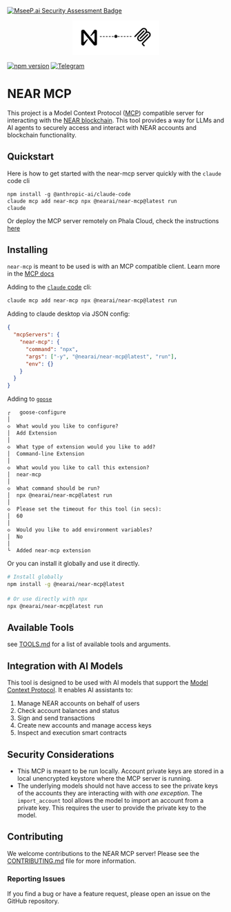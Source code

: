 [![MseeP.ai Security Assessment Badge](https://mseep.net/mseep-audited.png)](https://mseep.ai/app/nearai-near-mcp)

<div align="center">
  <img src="assets/near-mcp.svg" alt="NEAR MCP Logo" width="200" />
</div>

[![npm version](https://badge.fury.io/js/@nearai%2Fnear-mcp.svg)](https://badge.fury.io/js/@nearai%2Fnear-mcp)
[![Telegram](https://img.shields.io/badge/Dev_Support-2CA5E0?style=flat&logo=telegram&logoColor=white)](https://t.me/nearaialpha)

# NEAR MCP

This project is a Model Context Protocol ([MCP](https://github.com/modelcontextprotocol)) compatible server for interacting with the [NEAR blockchain](https://near.org/). This tool provides a way for LLMs and AI agents to securely access and interact with NEAR accounts and blockchain functionality.

## Quickstart

Here is how to get started with the near-mcp server quickly with the `claude` code cli

```
npm install -g @anthropic-ai/claude-code
claude mcp add near-mcp npx @nearai/near-mcp@latest run
claude
```

Or deploy the MCP server remotely on Phala Cloud, check the instructions [here](./tee.md)

## Installing

`near-mcp` is meant to be used is with an MCP compatible client. Learn more in the [MCP docs](https://modelcontextprotocol.io/introduction)

Adding to the [`claude` code](https://docs.anthropic.com/en/docs/agents-and-tools/claude-code/overview) cli:

```bash
claude mcp add near-mcp npx @nearai/near-mcp@latest run
```

Adding to claude desktop via JSON config:

```json
{
  "mcpServers": {
    "near-mcp": {
      "command": "npx",
      "args": ["-y", "@nearai/near-mcp@latest", "run"],
      "env": {}
    }
  }
}
```

Adding to [`goose`](https://block.github.io/goose/)

```
┌   goose-configure
│
◇  What would you like to configure?
│  Add Extension
│
◇  What type of extension would you like to add?
│  Command-line Extension
│
◇  What would you like to call this extension?
│  near-mcp
│
◇  What command should be run?
│  npx @nearai/near-mcp@latest run
│
◇  Please set the timeout for this tool (in secs):
│  60
│
◇  Would you like to add environment variables?
│  No
│
└  Added near-mcp extension
```

Or you can install it globally and use it directly.

```bash
# Install globally
npm install -g @nearai/near-mcp@latest

# Or use directly with npx
npx @nearai/near-mcp@latest run
```

## Available Tools

see [TOOLS.md](./TOOLS.md) for a list of available tools and arguments.

## Integration with AI Models

This tool is designed to be used with AI models that support the [Model Context Protocol](https://github.com/modelcontextprotocol). It enables AI assistants to:

1. Manage NEAR accounts on behalf of users
2. Check account balances and status
3. Sign and send transactions
4. Create new accounts and manage access keys
5. Inspect and execution smart contracts

## Security Considerations

- This MCP is meant to be run locally. Account private keys are stored in a local unencrypted keystore where the MCP server is running.
- The underlying models should not have access to see the private keys of the accounts they are interacting with with _one exception_. The `import_account` tool allows the model to import an account from a private key. This requires the user to provide the private key to the model.

## Contributing

We welcome contributions to the NEAR MCP server! Please see the [CONTRIBUTING.md](CONTRIBUTING.md) file for more information.

### Reporting Issues

If you find a bug or have a feature request, please open an issue on the GitHub repository.
